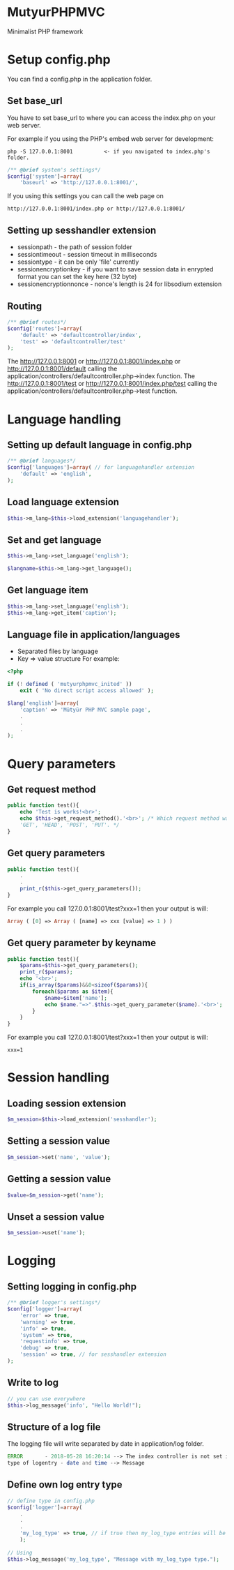 # MutyurPHPMVC
Minimalist PHP framework 

# Setup config.php

You can find a config.php in the application folder.

## Set base_url

You have to set base_url to where you can access the index.php on your web server. 

For example if you using the PHP's embed web server for development:

````
php -S 127.0.0.1:8001          <- if you navigated to index.php's folder.
````

```php
/** @brief system's settings*/
$config['system']=array(
	'baseurl' => 'http://127.0.0.1:8001/',
```
If you using this settings you can call the web page on 

```
http://127.0.0.1:8001/index.php or http://127.0.0.1:8001/ 
```
## Setting up sesshandler extension

- sessionpath - the path of session folder
- sessiontimeout - session timeout in milliseconds
- sessiontype - it can be only 'file' currently
- sessionencryptionkey - if you want to save session data in enrypted format you can set the key here (32 byte) 
- sessionencryptionnonce - nonce's length is 24 for libsodium extension

## Routing

```php
/** @brief routes*/
$config['routes']=array(
	'default' => 'defaultcontroller/index',	
	'test' => 'defaultcontroller/test'		
);	
```

The http://127.0.0.1:8001 or http://127.0.0.1:8001/index.php or http://127.0.0.1:8001/default calling the application/controllers/defaultcontroller.php->index function.
The http://127.0.0.1:8001/test or http://127.0.0.1:8001/index.php/test calling the application/controllers/defaultcontroller.php->test function.

# Language handling

## Setting up default language in config.php

```php
/** @brief languages*/
$config['languages']=array( // for languagehandler extension
	'default' => 'english', 
);
```
## Load language extension
```php
$this->m_lang=$this->load_extension('languagehandler');
```
## Set and get language 
```php
$this->m_lang->set_language('english');

$langname=$this->m_lang->get_language();
```
## Get language item

```php
$this->m_lang->set_language('english');
$this->m_lang->get_item('caption');
```
## Language file in application/languages
- Separated files by language
- Key => value structure
For example:
```php
<?php

if (! defined ( 'mutyurphpmvc_inited' ))
	exit ( 'No direct script access allowed' );

$lang['english']=array(
	'caption' => 'Mütyür PHP MVC sample page',
	.
	.
	.
);	
```
# Query parameters 
## Get request method
```php
public function test(){
	echo 'Test is works!<br>'; 
	echo $this->get_request_method().'<br>'; /* Which request method was used to access the page; i.e. 
	'GET', 'HEAD', 'POST', 'PUT'. */
}
```
## Get query parameters
```php
public function test(){
	.
	.
	print_r($this->get_query_parameters());
}
```
For example you call 127.0.0.1:8001/test?xxx=1 then your output is will:
```php
Array ( [0] => Array ( [name] => xxx [value] => 1 ) ) 
```
## Get query parameter by keyname
```php
public function test(){
	$params=$this->get_query_parameters(); 
	print_r($params);
	echo '<br>';
	if(is_array($params)&&0<sizeof($params)){
		foreach($params as $item){
			$name=$item['name'];
			echo $name."=>".$this->get_query_parameter($name).'<br>';
		}
	}
}
```
For example you call 127.0.0.1:8001/test?xxx=1 then your output is will:
```
xxx=1
```
# Session handling

## Loading session extension
```php
$m_session=$this->load_extension('sesshandler');
```
## Setting a session value
```php
$m_session->set('name', 'value');
```
## Getting a session value
```php
$value=$m_session->get('name');
```
## Unset a session value
```php
$m_session->uset('name');
```
# Logging
## Setting logging in config.php
```php
/** @brief logger's settings*/
$config['logger']=array(
	'error' => true,
	'warning' => true,
	'info' => true,
	'system' => true,
	'requestinfo' => true, 
	'debug' => true,
	'session' => true, // for sesshandler extension
);
```
## Write to log 
```php
// you can use everywhere 
$this->log_message('info', "Hello World!");
```
## Structure of a log file
The logging file will write separated by date in application/log folder.
```php
ERROR       - 2018-05-28 16:20:14 --> The index controller is not set in config.php.
type of logentry - date and time --> Message
```
## Define own log entry type
```php
// define type in config.php 
$config['logger']=array(
	.
	.
	.
	'my_log_type' => true, // if true then my_log_type entries will be show in log file. 
	);
	
// Using
$this->log_message('my_log_type', "Message with my_log_type type.");
```
